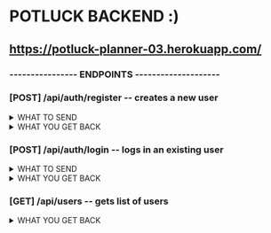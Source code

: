 # POTLUCK BACKEND :)

##  https://potluck-planner-03.herokuapp.com/



### ----------------  ENDPOINTS  -------------------- 

### [POST] /api/auth/register  -- creates a new user
<details>
    <summary> WHAT TO SEND </summary>
    ```JSON
    {
        "username": "string",
        "password": "string"
    }
    ```
</details>
<details>
    <summary> WHAT YOU GET BACK </summary>
    ```
    {
        "username": "string",
        "user_id": "integer"
    }
    ```
</details>


### [POST] /api/auth/login  -- logs in an existing user
<details>
    <summary> WHAT TO SEND </summary>
    ```
    {
        "username": "string",
        "password": "string"
    }
    ```
</details>
<details>
    <summary> WHAT YOU GET BACK </summary>
    ```
    {
        "message": "Welcome back username",
        "user_id": integer,
        "username": "username",
        "token": "TOKEN"
    }
    ```
</details>

### [GET] /api/users  -- gets list of users

<details>
    <summary> WHAT YOU GET BACK </summary>
    ```
    [
        {
            "user_id": 1,
            "username": "RZA"
        },
        {
            "user_id": 2,
            "username": "GZA"
        },
        {
            "user_id": 3,
            "username": "ODB"
        }
    ]
    ```
</details>

